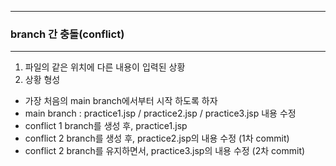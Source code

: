 -----
### branch 간 충돌(conflict)
-----
1. 파일의 같은 위치에 다른 내용이 입력된 상황
2. 상황 형성
  - 가장 처음의 main branch에서부터 시작 하도록 하자
  - main branch : practice1.jsp / practice2.jsp / practice3.jsp 내용 수정
  - conflict 1 branch를 생성 후, practice1.jsp
  - conflict 2 branch를 생성 후, practice2.jsp의 내용 수정 (1차 commit)
  - conflict 2 branch를 유지하면서, practice3.jsp의 내용 수정 (2차 commit)


